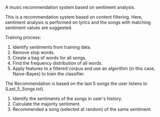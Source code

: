A music recommendation system based on sentiment analysis.

This is a recommendation system based on content filtering. Here, sentiment analysis is performed on lyrics and the songs with matching sentiment values are suggested.

Training process:
1. Identify sentiments from training data.         
2. Remove stop words.
3. Create a bag of words for all songs.
4. Find the frequency distribution of all words.
5. Apply features to a filtered corpus and use an algorithm (in this case, Naive-Bayes) to train the classifier.

The Recommendation is based on the last 5 songs the user listens to (Last_5_Songs.txt).
1. Identify the sentiments of the songs in user's history.
2. Calculate the majority sentiment.
3. Recommended a song (selected at random) of the same sentiment.

